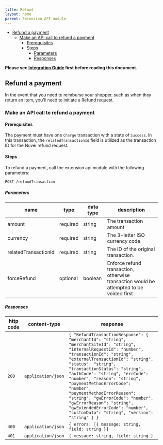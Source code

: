 ```yaml
---
title: Refund
layout: home
parent: Extension API module
---
```

- [Refund a payment](#refund-a-payment)
  - [Make an API call to refund a payment](#make-an-api-call-to-refund-a-payment)
    - [Prerequisites](#prerequisites)
    - [Steps](#steps)
      - [Parameters](#parameters)
      - [Responses](#responses)

**Please see [Integration Guide](IntegrationGuide.md) first before reading this document.**

## Refund a payment

In the event that you need to reimburse your shopper, such as when they return an item, you'll need to initiate a Refund request.


### Make an API call to refund a payment

#### Prerequisites

The payment must have one `Charge` transaction with a state of `Success`. In this transaction, the `relatedTransactionId` field is utilized as the transaction ID for the Nuvei refund request.

#### Steps

To refund a payment, call the extension api module with the following parameters:

```bash
POST /refundTransaction
```

##### Parameters

| name                 | type     | data type | description                                                                             |
| -------------------- | -------- | --------- | --------------------------------------------------------------------------------------- |
| amount               | required | string    | The transaction amount                                                                  |
| currency             | required | string    | The 3-letter ISO currency code.                                                         |
| relatedTransactionId | required | string    | The ID of the original transaction.                                                     |
| forceRefund          | optional | boolean   | Enforce refund transaction, otherwise transaction would be attempted to be voided first |

##### Responses

| http code | content-type       | response                                                                                                                                                                                                                                                                                                                                                                                                                                                                                                           |
| --------- | ------------------ | ------------------------------------------------------------------------------------------------------------------------------------------------------------------------------------------------------------------------------------------------------------------------------------------------------------------------------------------------------------------------------------------------------------------------------------------------------------------------------------------------------------------ |
| `200`     | `application/json` | `{ "RefundTransactionResponse": { "merchantId": "string", "merchantSiteId": "string", "internalRequestId": "number", "transactionId": "string", "externalTransactionId": "string", "status": "string", "transactionStatus": "string", "authCode": "string", "errCode": "number", "reason": "string", "paymentMethodErrorCode": "number", "paymentMethodErrorReason": "string", "gwErrorCode": "number", "gwErrorReason": "string", "gwExtendedErrorCode": "number", "customData": "string", "version": "string" } }` |
| `400`     | `application/json` | `{ errors: [{ message: string, field: string }]`                                                                                                                                                                                                                                                                                                                                                                                                                                                                   |
| `401`     | `application/json` | `{ message: string, field: string }`


